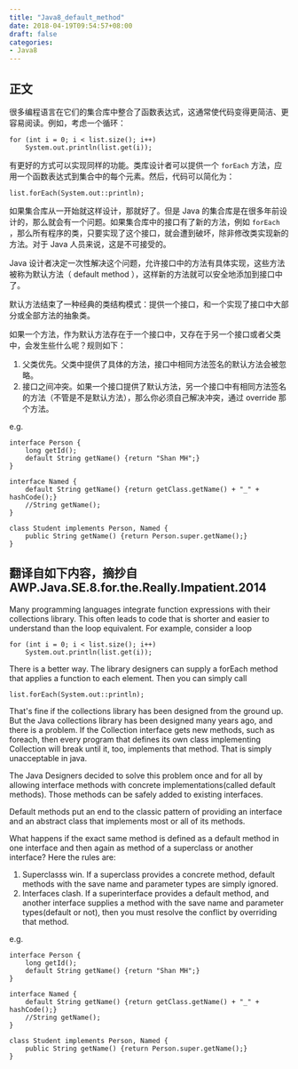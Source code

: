 ```yaml
---
title: "Java8_default_method"
date: 2018-04-19T09:54:57+08:00
draft: false
categories:
- Java8
---
```


正文
---
很多编程语言在它们的集合库中整合了函数表达式，这通常使代码变得更简洁、更容易阅读。例如，考虑一个循环：

	for (int i = 0; i < list.size(); i++)
		System.out.println(list.get(i));

有更好的方式可以实现同样的功能。类库设计者可以提供一个 `forEach` 方法，应用一个函数表达式到集合中的每个元素。然后，代码可以简化为：

	list.forEach(System.out::println);

如果集合库从一开始就这样设计，那就好了。但是 Java 的集合库是在很多年前设计的，那么就会有一个问题。如果集合库中的接口有了新的方法，例如 `forEach` ，那么所有程序的类，只要实现了这个接口，就会遭到破坏，除非修改类实现新的方法。对于 Java 人员来说，这是不可接受的。

Java 设计者决定一次性解决这个问题，允许接口中的方法有具体实现，这些方法被称为默认方法（ default method ），这样新的方法就可以安全地添加到接口中了。

默认方法结束了一种经典的类结构模式：提供一个接口，和一个实现了接口中大部分或全部方法的抽象类。

如果一个方法，作为默认方法存在于一个接口中，又存在于另一个接口或者父类中，会发生些什么呢？规则如下：

1. 父类优先。父类中提供了具体的方法，接口中相同方法签名的默认方法会被忽略。
2. 接口之间冲突。如果一个接口提供了默认方法，另一个接口中有相同方法签名的方法（不管是不是默认方法），那么你必须自己解决冲突，通过 override 那个方法。

e.g.

	interface Person {
		long getId();
		default String getName() {return "Shan MH";}
	}

	interface Named {
		default String getName() {return getClass.getName() + "_" + hashCode();}
		//String getName();
	}

	class Student implements Person, Named {
		public String getName() {return Person.super.getName();}
	}





翻译自如下内容，摘抄自 AWP.Java.SE.8.for.the.Really.Impatient.2014
---

Many programming languages integrate function expressions with their collections library. This often leads to code that is shorter and easier to understand than the loop equivalent. For example, consider a loop

	for (int i = 0; i < list.size(); i++)
		System.out.println(list.get(i));

There is a better way. The library designers can supply a forEach method that applies a function to each element. Then you can simply call

	list.forEach(System.out::println);

That's fine if the collections library has been designed from the ground up. But the Java collections library has been designed many years ago, and there is a problem. If the Collection interface gets new methods, such as foreach, then every program that defines its own class implementing Collection will break until it, too, implements that method. That is simply unacceptable in java.

The Java Designers decided to solve this problem once and for all by allowing interface methods with concrete implementations(called default methods). Those methods can be safely added to existing interfaces.

Default methods put an end to the classic pattern of providing an interface and an abstract class that implements most or all of its methods.

What happens if the exact same method is defined as a default method in one interface and then again as method of a superclass or another interface? Here the rules are:

1. Superclasss win. If a superclass provides a concrete method, default methods with the save name and parameter types are simply ignored.
2. Interfaces clash. If a superinterface provides a default method, and another interface supplies a method with the save name and parameter types(default or not), then you must resolve the conflict by overriding that method.

e.g.

	interface Person {
		long getId();
		default String getName() {return "Shan MH";}
	}

	interface Named {
		default String getName() {return getClass.getName() + "_" + hashCode();}
		//String getName();
	}

	class Student implements Person, Named {
		public String getName() {return Person.super.getName();}
	}